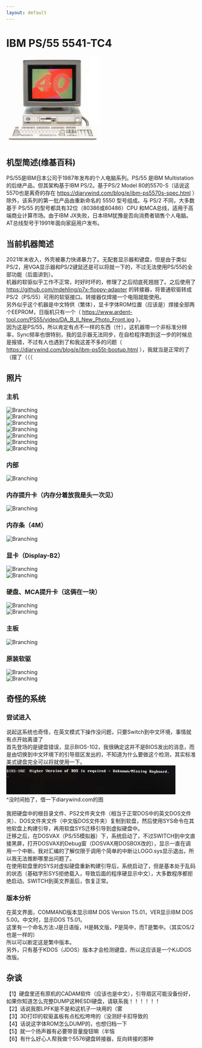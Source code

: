 ```yaml
---
layout: default
---
```


# IBM PS/55 5541-TC4
![Branching](./5541.jpg)<br />

## 机型简述(维基百科)
PS/55是IBM日本公司于1987年发布的个人电脑系列。PS/55 是IBM Multistation的后继产品，但其架构基于IBM PS/2。基于PS/2 Model 80的5570-S（话说这5570也是离奇的存在 https://diarywind.com/blog/e/ibm-ps5570s-spec.html ）除外，该系列的第一批产品由重新命名的 5550 型号组成。与 PS/2 不同，大多数基于 PS/55 的型号都具有32位（80386或80486）CPU 和MCA总线，适用于高端商业计算市场。由于IBM JX失败，日本IBM犹豫是否向消费者销售个人电脑。AT总线型号于1991年面向家庭用户发布。<br />

## 当前机器简述
2021年末收入，外壳被暴力快递暴力了。无配套显示器和键盘，但是由于类似PS/2，用VGA显示器和PS/2键鼠还是可以将就一下的，不过无法使用PS/55的全部功能（后面讲到）。<br />
机器的软驱似乎工作不正常，时好时坏的，修理了之后彻底死翘翘了。之后使用了 https://github.com/mdehling/p7x-floppy-adapter 的转接器，将普通软驱转成PS/2（PS/55）可用的软驱接口。转接器仅焊接一个电阻就能使用。<br />
另外似乎这个机器是中文特供（繁体），显卡字体ROM位置（应该是）焊接全部两个EEPROM，日版机只有一个（ https://www.ardent-tool.com/PS55/video/DA_B_II_New_Photo_Front.jpg ）。<br />
因为这是PS/55，所以肯定有点不一样的东西（什），这机器带一个非标准分辨率，Sync频率也很特别，我的显示器无法同步，在自检程序跑到这一步的时候总是报错，不过有人也遇到了和我这差不多的问题（ https://diarywind.com/blog/e/ibm-ps55t-bootup.html ），我就当是正常的了（摆了（（（ <br />

## 照片
### 主机
![Branching](./P1030930.JPG)<br />
![Branching](./P1030931.JPG)<br />
![Branching](./P1030932.JPG)<br />
![Branching](./P1030933.JPG)<br />
![Branching](./P1030934.JPG)<br />
![Branching](./P1030935.JPG)<br />
![Branching](./P1030936.JPG)<br />
### 内部
![Branching](./P1030938.JPG)<br />
### 内存提升卡（内存分着放我是头一次见）
![Branching](./P1030939.JPG)<br />
### 内存条（4M）
![Branching](./P1030940.JPG)<br />
### 显卡（Display-B2）
![Branching](./P1030941.JPG)<br />
![Branching](./P1030942.JPG)<br />
### 硬盘、MCA提升卡（这俩在一块）
![Branching](./P1030943.JPG)<br />
![Branching](./P1030945.JPG)<br />
### 主板
![Branching](./P1030946.JPG)<br />
### 原装软驱
![Branching](./P1030949.JPG)<br />
![Branching](./P1030950.JPG)<br />

## 奇怪的系统
### 尝试进入
说起这系统也奇怪，在英文模式下操作没问题，只要Switch到中文环境，事情就有点开始离谱了 <br />
首先登场的是键盘错误，显示BIOS-102，我很确定这并不是BIOS发出的消息，而是由切换到中文环境下的引导扇区发出的，不知道为什么要做这个检测，其实标准美式键盘完全可以将就使用一下。<br />
![Branching](./ibmps55t_9.jpg)<br />
^没时间拍了，借一下diarywind.com的图<br /><br />
我把硬盘中的根目录文件、PS2文件夹文件（相当于正常DOS中的英文DOS文件夹）、DOS文件夹文件（中文版DOS文件夹）复制到软盘，然后使用SYS命令在其他软盘上构建引导，再用软盘SYS迁移引导到虚拟硬盘中。<br />
迁移之后，在DOSVAX（PS/55模拟器）下，系统启动了，不过SWITCH到中文直接黑屏，打开DOSVAX的Debug窗（DOSVAX用DOSBOX改的），显示一直在调用一个中断。我对汇编的了解仅限于调用个简单的中断让LOGO.sys显示退出，所以我无法推断哪里出问题了。<br />
在使用软盘里的SYS对虚拟硬盘重新构建引导后，系统启动了，但是基本处于乱码的状态（基础字形SYS拒绝载入，导致后面的程序硬显示中文），大多数程序都拒绝启动。SWITCH到英文界面后，恢复正常。<br />
### 版本分析
在英文界面，COMMAND版本显示IBM DOS Version T5.01，VER显示IBM DOS 5.00。中文时，显示DOS T5.01。<br />
这里有一个命名方法:J是日语版，H是韩文版，P是简中，而T是繁中。（其实OS/2也是一样的）<br />
所以可以断定这是繁中版本。<br />
另外，只有基于KDOS（JDOS）版本才会检测键盘，所以这应该是一个K/JDOS改版。<br />

## 杂谈
【1】硬盘里还有原机的CADAM软件（应该也是中文），引导扇区可能没备份好，如果你知道怎么完整DUMP这种ESDI硬盘，请联系我！！！！！！<br />
【2】话说我那LPFK是不是和这机子一块用的（雾<br />
【3】3D打印的软驱盖板有点松松垮垮的（没测好卡扣导致的<br />
【4】话说这字体ROM怎么DUMP的，也想归档一下<br />
【5】就一个扬声器有必要带音量旋钮嘛（半恼<br />
【6】有什么好心人帮我做个5576键盘转接器，反向转接的那种<br />